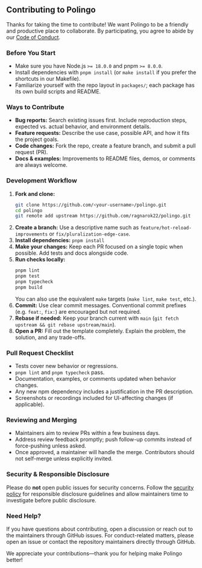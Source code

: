 ## Contributing to Polingo

Thanks for taking the time to contribute! We want Polingo to be a friendly and productive place to collaborate. By participating, you agree to abide by our [Code of Conduct](./CODE_OF_CONDUCT.md).

### Before You Start
- Make sure you have Node.js `>= 18.0.0` and pnpm `>= 8.0.0`.
- Install dependencies with `pnpm install` (or `make install` if you prefer the shortcuts in our Makefile).
- Familiarize yourself with the repo layout in `packages/`; each package has its own build scripts and README.

### Ways to Contribute
- **Bug reports:** Search existing issues first. Include reproduction steps, expected vs. actual behavior, and environment details.
- **Feature requests:** Describe the use case, possible API, and how it fits the project goals.
- **Code changes:** Fork the repo, create a feature branch, and submit a pull request (PR).
- **Docs & examples:** Improvements to README files, demos, or comments are always welcome.

### Development Workflow
1. **Fork and clone:**  
   ```bash
   git clone https://github.com/<your-username>/polingo.git
   cd polingo
   git remote add upstream https://github.com/ragnarok22/polingo.git
   ```
2. **Create a branch:** Use a descriptive name such as `feature/hot-reload-improvements` or `fix/pluralization-edge-case`.
3. **Install dependencies:** `pnpm install`
4. **Make your changes:** Keep each PR focused on a single topic when possible. Add tests and docs alongside code.
5. **Run checks locally:**  
   ```bash
   pnpm lint
   pnpm test
   pnpm typecheck
   pnpm build
   ```
   You can also use the equivalent `make` targets (`make lint`, `make test`, etc.).
6. **Commit:** Use clear commit messages. Conventional commit prefixes (e.g. `feat:`, `fix:`) are encouraged but not required.
7. **Rebase if needed:** Keep your branch current with `main` (`git fetch upstream && git rebase upstream/main`).
8. **Open a PR:** Fill out the template completely. Explain the problem, the solution, and any trade-offs.

### Pull Request Checklist
- Tests cover new behavior or regressions.
- `pnpm lint` and `pnpm typecheck` pass.
- Documentation, examples, or comments updated when behavior changes.
- Any new npm dependency includes a justification in the PR description.
- Screenshots or recordings included for UI-affecting changes (if applicable).

### Reviewing and Merging
- Maintainers aim to review PRs within a few business days.
- Address review feedback promptly; push follow-up commits instead of force-pushing unless asked.
- Once approved, a maintainer will handle the merge. Contributors should not self-merge unless explicitly invited.

### Security & Responsible Disclosure
Please do **not** open public issues for security concerns. Follow the [security policy](.github/SECURITY.md) for responsible disclosure guidelines and allow maintainers time to investigate before public disclosure.

### Need Help?
If you have questions about contributing, open a discussion or reach out to the maintainers through GitHub issues. For conduct-related matters, please open an issue or contact the repository maintainers directly through GitHub.

We appreciate your contributions—thank you for helping make Polingo better!

